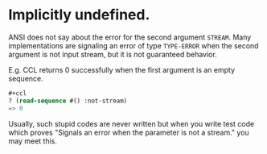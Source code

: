 # Implicitly undefined.
ANSI does not say about the error for the second argument `STREAM`.
Many implementations are signaling an error of type `TYPE-ERROR` when the second argument is not input stream, but it is not guaranteed behavior.

E.g. CCL returns 0 successfully when the first argument is an empty sequence.

```lisp
#+ccl
? (read-sequence #() :not-stream)
=> 0
```

Usually, such stupid codes are never written but when you write test code which proves "Signals an error when the parameter is not a stream." you may meet this.
